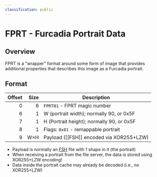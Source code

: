 ```yaml
---
classification: public
---
```


# FPRT - Furcadia Portrait Data
## Overview
FPRT is a "wrapper" format around some form of image that provides additional
properties that describes this image as a Furcadia portrait.

## Format
| Offset | Size | Description                               |
| -----: | ---: | ----------------------------------------- |
|      0 |    6 | `FPRT01` - FPRT magic number              |
|      6 |    1 | W (portrait width); normally 90, or 0x5F  |
|      7 |    1 | H (Portrait height); normally 90, or 0x5F |
|      8 |    1 | Flags: `0x01` - remappable portrait       |
|      9 |  W×H | Payload ([[FSH]] encoded via XOR255+LZW)  |

* Payload is normally an [FSH](FSH.md) file with 1 shape in it (the portrait)
* When receiving a portrait from the file server, the data is stored using
  XOR255+LZW encoding!
* Data inside the portrait cache may already be decoded (i.e., no XOR255+LZW)
